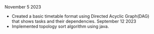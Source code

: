 November 5 2023 
- Created a basic timetable format using Directed Acyclic Graph(DAG) that shows tasks and their dependencies.
September 12 2023
- Implemented topology sort algorithm using java.
